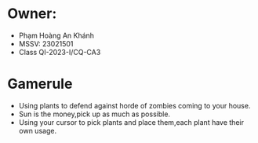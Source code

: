 # Owner:
- Phạm Hoàng An Khánh
- MSSV: 23021501
- Class QI-2023-I/CQ-CA3

# Gamerule
- Using plants to defend against horde of zombies coming to your house.
- Sun is the money,pick up as much as possible.
- Using your cursor to pick plants and place them,each plant have their own usage.
